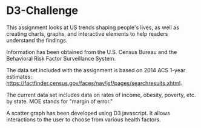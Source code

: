 # D3-Challenge

This assignment looks at US trends shaping people's lives, as well as creating charts, graphs, and interactive elements to help readers understand the findings.

Information has been obtained from the U.S. Census Bureau and the Behavioral Risk Factor Surveillance System.

The data set included with the assignment is based on 2014 ACS 1-year estimates: https://factfinder.census.gov/faces/nav/jsf/pages/searchresults.xhtml.

The current data set includes data on rates of income, obesity, poverty, etc. by state. MOE stands for "margin of error."

A scatter graph has been developed using D3 javascript.  It allows interactions to the user to choose from various health factors.
